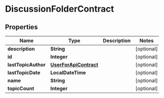 

# DiscussionFolderContract


## Properties

Name | Type | Description | Notes
------------ | ------------- | ------------- | -------------
**description** | **String** |  |  [optional]
**id** | **Integer** |  |  [optional]
**lastTopicAuthor** | [**UserForApiContract**](UserForApiContract.md) |  |  [optional]
**lastTopicDate** | **LocalDateTime** |  |  [optional]
**name** | **String** |  |  [optional]
**topicCount** | **Integer** |  |  [optional]



